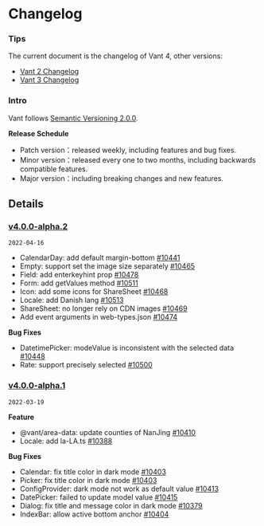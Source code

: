 # Changelog

### Tips

The current document is the changelog of Vant 4, other versions:

- [Vant 2 Changelog](https://youzan.github.io/vant/v2/#/en-US/changelog)
- [Vant 3 Changelog](https://youzan.github.io/vant/v3/#/en-US/changelog)

### Intro

Vant follows [Semantic Versioning 2.0.0](https://semver.org/lang/zh-CN/).

**Release Schedule**

- Patch version：released weekly, including features and bug fixes.
- Minor version：released every one to two months, including backwards compatible features.
- Major version：including breaking changes and new features.

## Details

### [v4.0.0-alpha.2](https://github.com/youzan/vant/compare/v3.4.8...v4.0.0-alpha.2)

`2022-04-16`

- CalendarDay: add default margin-bottom [#10441](https://github.com/youzan/vant/issues/10441)
- Empty: support set the image size separately [#10465](https://github.com/youzan/vant/issues/10465)
- Field: add enterkeyhint prop [#10478](https://github.com/youzan/vant/issues/10478)
- Form: add getValues method [#10511](https://github.com/youzan/vant/issues/10511)
- Icon: add some icons for ShareSheet [#10468](https://github.com/youzan/vant/issues/10468)
- Locale: add Danish lang [#10513](https://github.com/youzan/vant/issues/10513)
- ShareSheet: no longer rely on CDN images [#10469](https://github.com/youzan/vant/issues/10469)
- Add event arguments in web-types.json [#10474](https://github.com/youzan/vant/issues/10474)

**Bug Fixes**

- DatetimePicker: modeValue is inconsistent with the selected data [#10448](https://github.com/youzan/vant/issues/10448)
- Rate: support precisely selected [#10500](https://github.com/youzan/vant/issues/10500)

### [v4.0.0-alpha.1](https://github.com/youzan/vant/compare/v3.4.6...v4.0.0-alpha.1)

`2022-03-19`

**Feature**

- @vant/area-data: update counties of NanJing [#10410](https://github.com/youzan/vant/issues/10410)
- Locale: add la-LA.ts [#10388](https://github.com/youzan/vant/issues/10388)

**Bug Fixes**

- Calendar: fix title color in dark mode [#10403](https://github.com/youzan/vant/issues/10403)
- Picker: fix title color in dark mode [#10403](https://github.com/youzan/vant/issues/10403)
- ConfigProvider: dark mode not work as default value [#10413](https://github.com/youzan/vant/issues/10413)
- DatePicker: failed to update model value [#10415](https://github.com/youzan/vant/issues/10415)
- Dialog: fix title and message color in dark mode [#10379](https://github.com/youzan/vant/issues/10379)
- IndexBar: allow active bottom anchor [#10404](https://github.com/youzan/vant/issues/10404)
